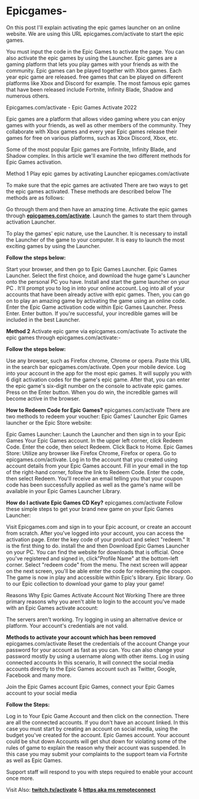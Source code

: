# Epicgames-
On this post I'll explain activating the epic games launcher on an online website. We are using this URL epicgames.com/activate to start the epic games.


You must input the code in the Epic Games to activate the page. You can also activate the epic games by using the Launcher.
Epic games are a gaming platform that lets you play games with your friends as with the community. Epic games can be played together with Xbox games.
Each year epic game are released. free games that can be played on different platforms like Xbox and Discord for example. The most famous epic games that have been released include Fortnite, Infinity Blade, Shadow and numerous others.

Epicgames.com/activate - Epic Games Activate 2022


Epic games are a platform that allows video gaming where you can enjoy games with your friends, as well as other members of the community. They collaborate with Xbox games and every year Epic games release their games for free on various platforms, such as Xbox Discord, Xbox, etc.

Some of the most popular Epic games are Fortnite, Infinity Blade, and Shadow complex. In this article we'll examine the two different methods for Epic Games activation.


Method 1
Play epic games by activating Launcher
epicgames.com/activate

To make sure that the epic games are activated There are two ways to get the epic games activated. These methods are described below The methods are as follows:

Go through them and then have an amazing time. Activate the epic games through <b><a href="https://www.fanciermedia.com/epicgames-com-activate/">epicgames.com/activate</a></b>. Launch the games to start them through activation Launcher.

To play the games' epic nature, use the Launcher. It is necessary to install the Launcher of the game to your computer. It is easy to launch the most exciting games by using the Launcher.

<b>Follow the steps below:</b>

Start your browser, and then go to Epic Games Launcher. Epic Games Launcher.
Select the first choice, and download the huge game's Launcher onto the personal PC you have.
Install and start the game launcher on your PC . It'll prompt you to log in into your online account.
Log into all of your accounts that have been already active with epic games.
Then, you can go on to play an amazing game by activating the game using an online code.
Enter the Epic Game activation code within Epic Games Launcher.
Press Enter. Enter button.
If you're successful, your incredible games will be included in the best Launcher.


<b>Method 2</b>
Activate epic game via epicgames.com/activate
To activate the epic games through epicgames.com/activate:-


<b>Follow the steps below:</b>

Use any browser, such as Firefox chrome, Chrome or opera.
Paste this URL in the search bar epicgames.com/activate.
Open your mobile device.
Log into your account in the app for the most epic games.
It will supply you with 6 digit activation codes for the game's epic game.
After that, you can enter the epic game's six-digit number on the console to activate epic games.
Press on the Enter button.
When you do win, the incredible games will become active in the browser.


<b>How to Redeem Code for Epic Games?</b>
epicgames.com/activate
There are two methods to redeem your voucher: Epic Games' Launcher Epic Games launcher or the Epic Store website:

Epic Games Launcher:
Launch the Launcher and then sign in to your Epic Games Your Epic Games account.
In the upper left corner, click Redeem Code.
Enter the code, then select Redeem.
Click Back to Home.
Epic Games Store:
Utilize any browser like Firefox Chrome, Firefox or opera.
Go to epicgames.com/activate.
Log in to the account that you created using account details from your Epic Games account.
Fill in your email in the top of the right-hand corner, follow the link to Redeem Code.
Enter the code, then select Redeem.
You'll receive an email telling you that your coupon code has been successfully applied as well as the game's name will be available in your Epic Games Launcher Library.


<b>How do I activate Epic Games CD Key?</b>
epicgames.com/activate
Follow these simple steps to get your brand new game on your Epic Games Launcher:

Visit Epicgames.com and sign in to your Epic account, or create an account from scratch.
After you've logged into your account, you can access the activation page.
Enter the key code of your product and select "redeem."
It is the first thing to do. install the and then Download Epic Games Launcher on your PC.
You can find the website for downloads that is official.
Once you've registered and signed in, click"Profile Name" at the bottom-left corner.
Select "redeem code" from the menu.
The next screen will appear on the next screen, you'll be able enter the code for redeeming the coupon.
The game is now in play and accessible within Epic's library. Epic library.
Go to our Epic collection to download your game to play your game!


Reasons Why Epic Games Activate Account Not Working
There are three primary reasons why you aren't able to login to the account you've made with an Epic Games activate account:

The servers aren't working.
Try logging in using an alternative device or platform.
Your account's credentials are not valid.

<b>Methods to activate your account which has been removed</b>
epicgames.com/activate
Reset the credentials of the account
Change your password for your account as fast as you can. You can also change your password mostly by using a username along with other items.
Log in using connected accounts
In this scenario, It will connect the social media accounts directly to the Epic Games account such as Twitter, Google, Facebook and many more.

Join the Epic Games account Epic Games, connect your Epic Games account to your social media

<b>Follow the Steps:</b>

Log in to Your Epic Game Account and then click on the connection.
There are all the connected accounts.
If you don't have an account linked.
In this case you must start by creating an account on social media, using the budget you've created for the account. Epic Games account.
Your account could be shut down
Accounts will get shut down for violating some of the rules of game to explain the reason why their account was suspended. In this case you may submit your complaints to the support team via Fortnite as well as Epic Games.

Support staff will respond to you with steps required to enable your account once more.

Visit Also: <b><a href="https://www.fanciermedia.com/https-www-twitch-tv-activate/">twitch.tv/activate</a></b> & <b><a href="https://www.fanciermedia.com/https-aka-ms-remoteconnect/">https aka ms remoteconnect</a></b>
